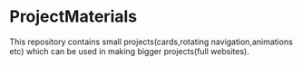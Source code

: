 # ProjectMaterials

This repository contains small projects(cards,rotating navigation,animations etc) which can be used in making bigger projects(full websites).
